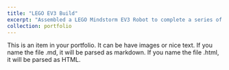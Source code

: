 ```yaml
---
title: "LEGO EV3 Build"
excerpt: "Assembled a LEGO Mindstorm EV3 Robot to complete a series of tasks. <br/><img src='/images/Me on Boat.png'>"
collection: portfolio
---
```


This is an item in your portfolio. It can be have images or nice text. If you name the file .md, it will be parsed as markdown. If you name the file .html, it will be parsed as HTML. 
